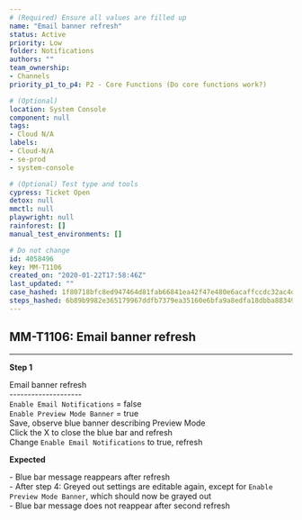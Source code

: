 ```yaml
---
# (Required) Ensure all values are filled up
name: "Email banner refresh"
status: Active
priority: Low
folder: Notifications
authors: ""
team_ownership: 
- Channels
priority_p1_to_p4: P2 - Core Functions (Do core functions work?)

# (Optional)
location: System Console
component: null
tags: 
- Cloud N/A
labels: 
- Cloud-N/A
- se-prod
- system-console

# (Optional) Test type and tools
cypress: Ticket Open
detox: null
mmctl: null
playwright: null
rainforest: []
manual_test_environments: []

# Do not change
id: 4058496
key: MM-T1106
created_on: "2020-01-22T17:58:46Z"
last_updated: ""
case_hashed: 1f80718bfc8ed947464d81fab66841ea42f47e480e6acaffccdc32ac4df6b9f53bba359b7ae3c51024a93708896ba64c
steps_hashed: 6b89b9982e365179967ddfb7379ea35160e6bfa9a8edfa18dbba883492c49fd9dc3a0e904039aae54d584c98e9af9451
---
```


<!-- (Auto-generated) Based on frontmatter's "key" and "name" -->

## MM-T1106: Email banner refresh

---

**Step 1**

Email banner refresh\
\--------------------\
`Enable Email Notifications` = false\
`Enable Preview Mode Banner` = true\
Save, observe blue banner describing Preview Mode\
Click the X to close the blue bar and refresh\
Change `Enable Email Notifications` to true, refresh

**Expected**

\- Blue bar message reappears after refresh\
\- After step 4: Greyed out settings are editable again, except for `Enable Preview Mode Banner`, which should now be grayed out\
\- Blue bar message does not reappear after second refresh
